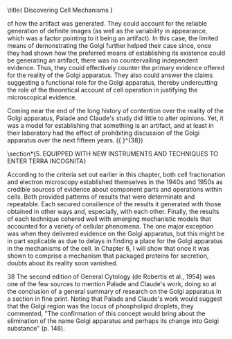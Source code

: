 \title{
Discovering Cell Mechanisms
}

of how the artifact was generated. They could account for the reliable generation of definite images (as well as the variability in appearance, which was a factor pointing to it being an artifact). In this case, the limited means of demonstrating the Golgi further helped their case since, once they had shown how the preferred means of establishing its existence could be generating an artifact, there was no countervailing independent evidence. Thus, they could effectively counter the primary evidence offered for the reality of the Golgi apparatus. They also could answer the claims suggesting a functional role for the Golgi apparatus, thereby undercutting the role of the theoretical account of cell operation in justifying the microscopical evidence.

Coming near the end of the long history of contention over the reality of the Golgi apparatus, Palade and Claude's study did little to alter opinions. Yet, it was a model for establishing that something is an artifact, and at least in their laboratory had the effect of prohibiting discussion of the Golgi apparatus over the next fifteen years. \({ }^{38}\)

\section*{5. EQUIPPED WITH NEW INSTRUMENTS AND TECHNIQUES TO ENTER TERRA INCOGNITA}

According to the criteria set out earlier in this chapter, both cell fractionation and electron microscopy established themselves in the 1940s and 1950s as credible sources of evidence about component parts and operations within cells. Both provided patterns of results that were determinate and repeatable. Each secured consilience of the results it generated with those obtained in other ways and, especially, with each other. Finally, the results of each technique cohered well with emerging mechanistic models that accounted for a variety of cellular phenomena. The one major exception was when they delivered evidence on the Golgi apparatus, but this might be in part explicable as due to delays in finding a place for the Golgi apparatus in the mechanisms of the cell. In Chapter 6, I will show that once it was shown to comprise a mechanism that packaged proteins for secretion, doubts about its reality soon vanished.

38 The second edition of General Cytology (de Robertis et al., 1954) was one of the few sources to mention Palade and Claude's work, doing so at the conclusion of a general summary of research on the Golgi apparatus in a section in fine print. Noting that Palade and Claude's work would suggest that the Golgi region was the locus of phospholipid droplets, they commented, "The confirmation of this concept would bring about the elimination of the name Golgi apparatus and perhaps its change into Golgi substance" (p. 148).